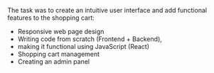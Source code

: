 The task was to create an intuitive user interface and add functional features to the shopping cart:

- Responsive web page design
- Writing code from scratch (Frontend + Backend),
- making it functional using JavaScript (React)
- Shopping cart management
- Creating an admin panel
